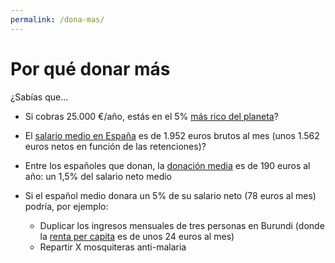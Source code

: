 ```yaml
---
permalink: /dona-mas/
---
```


# Por qué donar más

¿Sabías que...

* Si cobras 25.000 €/año, estás en el 5% [más rico del planeta](https://80000hours.org/career-guide/anyone-make-a-difference/#how-is-this-possible)?

* El [salario medio en España](http://www.ine.es/dyngs/INEbase/es/operacion.htm?c=Estadistica_C&cid=1254736045053&menu=ultiDatos&idp=1254735976596#) es de 1.952 euros brutos al mes (unos 1.562 euros netos en función de las retenciones)?

* Entre los españoles que donan, la [donación media](http://www.fundaciones.org/es/noticias-aef/infografia-sector-fundacional) es de 190 euros al año: un 1,5% del salario neto medio

* Si el español medio donara un 5% de su salario neto (78 euros al mes) podría, por ejemplo:

  - Duplicar los ingresos mensuales de tres personas en Burundi (donde la [renta per capita](https://data.worldbank.org/indicator/NY.GDP.PCAP.CD?year_high_desc=false) es de unos 24 euros al mes)
  - Repartir X mosquiteras anti-malaria
